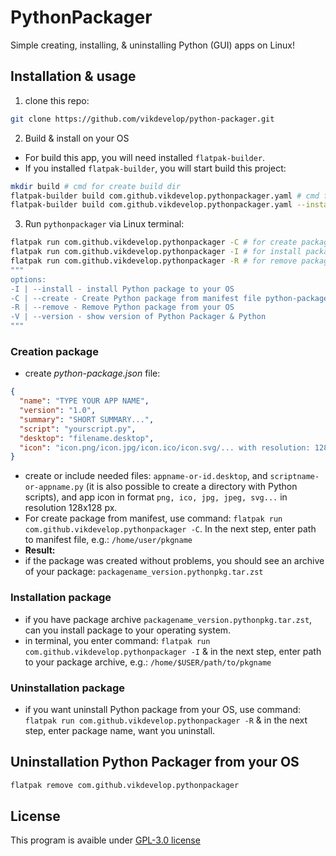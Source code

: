 # PythonPackager
Simple creating, installing, & uninstalling Python (GUI) apps on Linux!

## Installation & usage
1. clone this repo:
```bash
git clone https://github.com/vikdevelop/python-packager.git
```
2. Build & install on your OS
- For build this app, you will need installed `flatpak-builder`.
- If you installed `flatpak-builder`, you will start build this project:
```bash
mkdir build # cmd for create build dir
flatpak-builder build com.github.vikdevelop.pythonpackager.yaml # cmd for build Python Packager
flatpak-builder build com.github.vikdevelop.pythonpackager.yaml --install --user # cmd for install Python Packager on your OS
```

3. Run `pythonpackager` via Linux terminal:
```bash
flatpak run com.github.vikdevelop.pythonpackager -C # for create package
flatpak run com.github.vikdevelop.pythonpackager -I # for install package to your OS
flatpak run com.github.vikdevelop.pythonpackager -R # for remove package from your OS
"""
options:
-I | --install - install Python package to your OS
-C | --create - Create Python package from manifest file python-package.json
-R | --remove - Remove Python package from your OS
-V | --version - show version of Python Packager & Python
"""
```
### Creation package
- create *python-package.json* file:
```json
{
  "name": "TYPE YOUR APP NAME",
  "version": "1.0",
  "summary": "SHORT SUMMARY...",
  "script": "yourscript.py",
  "desktop": "filename.desktop",
  "icon": "icon.png/icon.jpg/icon.ico/icon.svg/... with resolution: 128x128 px"
}
```
- create or include needed files: `appname-or-id.desktop`, and `scriptname-or-appname.py` (it is also possible to create a directory with Python scripts), and app icon in format `png, ico, jpg, jpeg, svg...` in resolution 128x128 px.
- For create package from manifest, use command: `flatpak run com.github.vikdevelop.pythonpackager -C`. In the next step, enter path to manifest file, e.g.: `/home/user/pkgname`
- **Result:**
- if the package was created without problems, you should see an archive of your package: `packagename_version.pythonpkg.tar.zst`

### Installation package
- if you have package archive `packagename_version.pythonpkg.tar.zst`, can you install package to your operating system.
- in terminal, you enter command: `flatpak run com.github.vikdevelop.pythonpackager -I` & in the next step, enter path to your package archive, e.g.: `/home/$USER/path/to/pkgname`

### Uninstallation package
- if you want uninstall Python package from your OS, use command: `flatpak run com.github.vikdevelop.pythonpackager -R` & in the next step, enter package name, want you uninstall.

## Uninstallation Python Packager from your OS
```bash
flatpak remove com.github.vikdevelop.pythonpackager
```

## License
This program is avaible under [GPL-3.0 license](https://github.com/vikdevelop/python-packager/blob/main/LICENSE)
